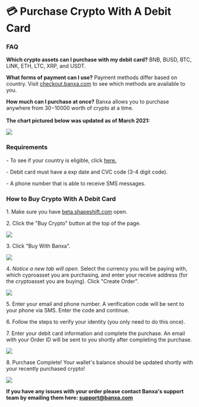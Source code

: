 # 💳 Purchase Crypto With A Debit Card

### FAQ

**Which crypto assets can I purchase with my debit card?** BNB, BUSD, BTC, LINK, ETH, LTC, XRP, and USDT.

**What forms of payment can I use?** Payment methods differ based on country. Visit [checkout.banxa.com](https://checkout.banxa.com/) to see which methods are available to you.

**How much can I purchase at once?** Banxa allows you to purchase anywhere from $30-$10000 worth of crypto at a time.\
\
**The chart pictured below was updated as of March 2021:**

![](https://shapeshift.zendesk.com/hc/article\_attachments/360092499771/Screen\_Shot\_2021-04-14\_at\_4.28.12\_PM.png)

### Requirements

\- To see if your country is eligible, click [here.](what-countries-are-supported-by-banxa.md)

\- Debit card must have a exp date and CVC code (3-4 digit code).

\- A phone number that is able to receive SMS messages.

### How to Buy Crypto With A Debit Card

1\. Make sure you have [beta.shapeshift.com](https://beta.shapeshift.com/dashboard) open.

2\. Click the "Buy Crypto" button at the top of the page.

![](https://shapeshift.zendesk.com/hc/article\_attachments/360008698799/1.png)

3\. Click "Buy With Banxa".

![](https://shapeshift.zendesk.com/hc/article\_attachments/360013494979/buywith.png)

4\. _Notice a new tab will open._ Select the currency you will be paying with, which cyproasset you are purchasing, and enter your receive address (for the cryptoasset you are buying). Click "Create Order".

![](https://shapeshift.zendesk.com/hc/article\_attachments/360013495119/Screen\_Shot\_2020-06-24\_at\_2.07.24\_PM.png)

5\. Enter your email and phone number. A verification code will be sent to your phone via SMS. Enter the code and continue.

6\. Follow the steps to verify your identity (you only need to do this once).

7\. Enter your debit card information and complete the purchase. An email with your Order ID will be sent to you shortly after completing the purchase.

![](https://shapeshift.zendesk.com/hc/article\_attachments/360013495259/Screen\_Shot\_2020-06-24\_at\_2.18.13\_PM.png)

8\. Purchase Complete! Your wallet's balance should be updated shortly with your recently purchased crypto!

![](https://shapeshift.zendesk.com/hc/article\_attachments/360013496159/complete.png)

**If you have any issues with your order please contact Banxa's support team by emailing them here: support@banxa.com**
